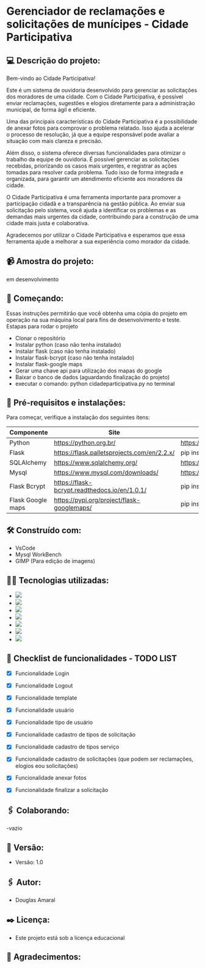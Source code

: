  # Gerenciador de reclamações e solicitações de munícipes - Cidade Participativa

 ## :computer: Descrição do projeto:
Bem-vindo ao Cidade Participativa!

Este é um sistema de ouvidoria desenvolvido para gerenciar as solicitações dos moradores de uma cidade. Com o Cidade Participativa, é possível enviar reclamações, sugestões e elogios diretamente para a administração municipal, de forma ágil e eficiente.

Uma das principais características do Cidade Participativa é a possibilidade de anexar fotos para comprovar o problema relatado. Isso ajuda a acelerar o processo de resolução, já que a equipe responsável pode avaliar a situação com mais clareza e precisão.

Além disso, o sistema oferece diversas funcionalidades para otimizar o trabalho da equipe de ouvidoria. É possível gerenciar as solicitações recebidas, priorizando os casos mais urgentes, e registrar as ações tomadas para resolver cada problema. Tudo isso de forma integrada e organizada, para garantir um atendimento eficiente aos moradores da cidade.

O Cidade Participativa é uma ferramenta importante para promover a participação cidadã e a transparência na gestão pública. Ao enviar sua solicitação pelo sistema, você ajuda a identificar os problemas e as demandas mais urgentes da cidade, contribuindo para a construção de uma cidade mais justa e colaborativa.

Agradecemos por utilizar o Cidade Participativa e esperamos que essa ferramenta ajude a melhorar a sua experiência como morador da cidade.

## :video_camera: Amostra do projeto:
em desenvolvimento

## :rocket: Começando:
Essas instruções permitirão que você obtenha uma cópia do projeto em operação na sua máquina local para fins de desenvolvimento e teste.
Estapas para rodar o projeto
- Clonar o repositório
- Instalar python (caso não tenha instalado)
- Instalar flask (caso não tenha instalado)
- Instalar flask-bcrypt (caso não tenha instalado)
- Instalar flask-google maps
- Gerar uma chave api para utilização dos mapas do google
- Baixar o banco de dados (aguardando finalização do projeto)
- executar o comando: python cidadeparticipativa.py no terminal

## :wrench: Pré-requisitos e instalações:
Para começar, verifique a instalação dos seguintes itens:

| Componente    | Site                                          | Download / intalação                    |
| ------------- | ----------------------------------------------|-----------------------------------------|
| Python        | https://python.org.br/                        |https://www.python.org/downloads/        |
| Flask         | https://flask.palletsprojects.com/en/2.2.x/   |pip install flask                        |
| SQLAlchemy    | https://www.sqlalchemy.org/                   |https://www.sqlalchemy.org/download.html |
| Mysql         | https://www.mysql.com/downloads/              |https://www.mysql.com/downloads/         |
| Flask Bcrypt  | https://flask-bcrypt.readthedocs.io/en/1.0.1/ |pip install flask-bcript                 |
| Flask Google maps  | https://pypi.org/project/flask-googlemaps/       |pip install flask-googlemaps        |

## :hammer_and_wrench: Construído com:
- VsCode
- Mysql WorkBench
- GIMP (Para edição de imagens)

## :man_technologist: Tecnologias utilizadas:
- <img src="https://img.shields.io/badge/HTML5-E34F26?style=for-the-badge&logo=html5&logoColor=white" />
- <img src="https://img.shields.io/badge/CSS3-1572B6?style=for-the-badge&logo=css3&logoColor=white" />
- <img src="https://img.shields.io/badge/Bootstrap-563D7C?style=for-the-badge&logo=bootstrap&logoColor=white" />
- <img src="https://img.shields.io/badge/JavaScript-F7DF1E?style=for-the-badge&logo=javascript&logoColor=white" />
- <img src="https://img.shields.io/badge/Python-3776AB?style=for-the-badge&logo=python&logoColor=white" />
- <img src="https://img.shields.io/badge/Flask-000000?style=for-the-badge&logo=flask&logoColor=white" />
- <img src="https://img.shields.io/badge/MySQL-00000F?style=for-the-badge&logo=mysql&logoColor=white" />


## :memo: Checklist de funcionalidades - TODO LIST
- [X] Funcionalidade Login
- [X] Funcionalidade Logout
- [X] Funcionalidade template
- [X] Funcionalidade usuário
- [X] Funcionalidade tipo de usuário
- [X] Funcionalidade cadastro de tipos de solicitação
- [X] Funcionalidade cadastro de tipos serviço
- [X] Funcionalidade cadastro de solicitações (que podem ser reclamações, elogios eou solicitações)
- [X] Funcionalidade anexar fotos
- [X] Funcionalidade finalizar a solicitação


## :paperclips: Colaborando:
-vazio

## :pushpin: Versão:
- Versão: 1.0

## :paperclips: Autor:
- Douglas Amaral

## :black_nib: Licença:
- Este projeto está sob a licença educacional

## :gift: Agradecimentos:
